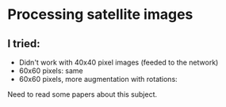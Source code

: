 # Processing satellite images


## I tried:
* Didn't work with 40x40 pixel images (feeded to the network)
* 60x60 pixels: same
* 60x60 pixels, more augmentation with rotations: 


Need to read some papers about this subject.